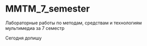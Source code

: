 # MMTM_7_semester
Лабораторные работы по методам, средствам и технологиям мультимедиа за 7 семестр

Сегодня допишу
